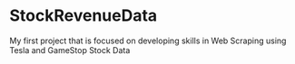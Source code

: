 # StockRevenueData
My first project that is focused on developing skills in Web Scraping using Tesla and GameStop Stock Data
